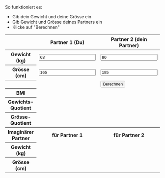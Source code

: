 So funktioniert es:

* Gib dein Gewicht und deine Grösse ein
* Gib Gewicht und Grösse deines Partners ein
* Klicke auf "Berechnen"

<table class="table table-striped partner1">
<thead>
  <th></th>
  <th>Partner 1 (Du)</th>
  <th>Partner 2 (dein Partner)</th>
</thead>
<tbody>
  <tr>
    <th>Gewicht (kg)</th>
    <td class=""><input id="partner1Weight" type="number" value="63" /></td>
    <td class=""><input id="partner2Weight" type="number" value="80" /></td>
  </tr>
  <tr>
    <th>Grösse (cm)</th>
    <td class=""><input id="partner1Height" type="number" value="165" /></td>
    <td class=""><input id="partner2Height" type="number" value="185" /></td>
  </tr>
  <tr>
    <th></th>
    <td class=""></td>
    <td class=""><button onclick="calculate()" class="btn btn-primary float-right">Berechnen</button></td>
  </tr>
  <tr>
    <th>BMI</th>
    <td class="partner1 original bmi"></td>
    <td class="partner2 original bmi"></td>
  </tr>
  <tr>
    <th>Gewichts-Quotient</th>
    <td class="partner1 original weight-quotient"></td>
    <td class="partner2 original weight-quotient"></td>
  </tr>
  <tr>
    <th>Grösse-Quotient</th>
    <td class="partner1 original height-quotient"></td>
    <td class="partner2 original height-quotient"></td>
  </tr>
  <tr>
    <th>Imaginärer Partner</th>
    <th class="partner1 reverse">für Partner 1</th>
    <th class="partner2 reverse">für Partner 2</th>
  </tr>
  <tr>
    <th>Gewicht (kg)</th>
    <td class="partner1 reverse weight"></td>
    <td class="partner2 reverse weight"></td>
  </tr>
  <tr>
    <th>Grösse (cm)</th>
    <td class="partner1 reverse height"></td>
    <td class="partner2 reverse height"></td>
  </tr>
</tbody>
</table>

<div id="fazit-box" style="display:none;">
<p><strong>Fazit Partner 1</strong><br />Dein Partner wäre <span class="partner1 reverse weight"></span> kg schwer und wäre <span class="partner1 reverse height"></span> m gross, wenn man dieselben körperlichen Verhältnisse annimmt wie zwischen dir und Partner 2.
</p><p>
<strong>Fazit Partner 2</strong><br />Dein Partner wäre <span class="partner2 reverse weight"></span> kg schwer und wäre <span class="partner2 reverse height"></span> m gross, wenn man dieselben körperlichen Verhältnisse annimmt wie zwischen dir und Partner 1.
</p>
</div>

